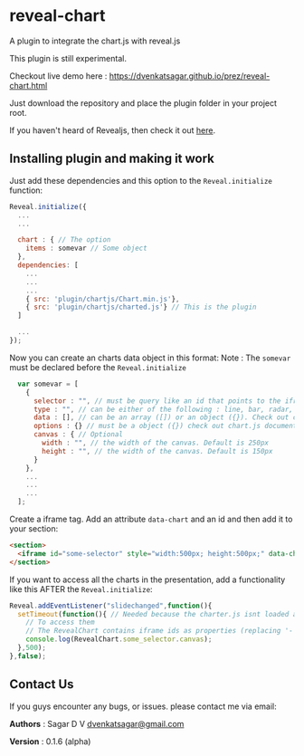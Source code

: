 # reveal-chart
A plugin to integrate the chart.js with reveal.js

This plugin is still experimental.

Checkout live demo here : https://dvenkatsagar.github.io/prez/reveal-chart.html

Just download the repository and place the plugin folder in your project root.

If you haven't heard of Revealjs, then check it out [here](https://github.com/hakimel/reveal.js/).

## Installing plugin and making it work
Just add these dependencies and this option to the ```Reveal.initialize``` function:

```javascript
Reveal.initialize({
  ...
  ...

  chart : { // The option
    items : somevar // Some object
  },
  dependencies: [
    ...
    ...
    ...
    { src: 'plugin/chartjs/Chart.min.js'},
    { src: 'plugin/chartjs/charted.js'} // This is the plugin
  ]

  ...
});
```

Now you can create an charts data object in this format:
Note : The ```somevar``` must be declared before the ```Reveal.initialize```

```javascript
  var somevar = [
    {
      selector : "", // must be query like an id that points to the iframe
      type : "", // can be either of the following : line, bar, radar, polararea, pie, doughnut
      data : [], // can be an array ([]) or an object ({}). Check out chart.js documentation
      options : {} // must be a object ({}) check out chart.js documentation
      canvas : { // Optional
        width : "", // the width of the canvas. Default is 250px
        height : "", // the width of the canvas. Default is 150px
      }
    },
    ...
    ...
    ...
  ];
```



Create a iframe tag. Add an attribute ```data-chart``` and an id and then add it to your section:

```html
<section>
  <iframe id="some-selector" style="width:500px; height:500px;" data-chart></iframe>
</section>
```

If you want to access all the charts in the presentation, add a functionality like this AFTER the ```Reveal.initialize```:

```javascript
Reveal.addEventListener("slidechanged",function(){
  setTimeout(function(){ // Needed because the charter.js isnt loaded and executed by that time.
    // To access them
    // The RevealChart contains iframe ids as properties (replacing '-' with '_')
    console.log(RevealChart.some_selector.canvas);
  },500);
},false);
```

## Contact Us

If you guys encounter any bugs, or issues. please contact me via email:

**Authors** : Sagar D V <dvenkatsagar@gmail.com>

**Version** : 0.1.6 (alpha)
